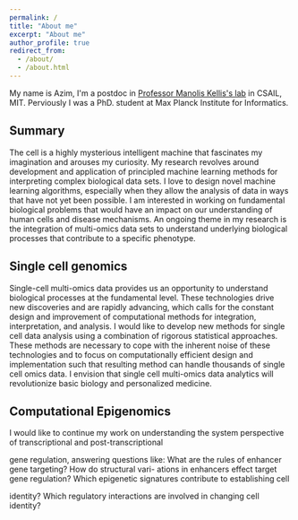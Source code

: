 ```yaml
---
permalink: /
title: "About me"
excerpt: "About me"
author_profile: true
redirect_from: 
  - /about/
  - /about.html
---
```


My name is Azim, I'm a postdoc in [Professor Manolis Kellis's lab](http://compbio.mit.edu/compbio.html) in CSAIL, MIT. Perviously I was a PhD. student at Max Planck Institute for Informatics.

## Summary

The cell is a highly mysterious intelligent machine that fascinates my imagination and arouses my curiosity. My
research revolves around development and application of principled machine learning methods for interpreting
complex biological data sets. I love to design novel machine learning algorithms, especially when they allow the
analysis of data in ways that have not yet been possible. I am interested in working on fundamental biological
problems that would have an impact on our understanding of human cells and disease mechanisms. An ongoing theme in my research is the integration of multi-omics data sets to understand underlying biological processes that contribute to a specific phenotype.

## Single cell genomics

Single-cell multi-omics data provides us an opportunity to understand biological processes at the fundamental
level. These technologies drive new discoveries and are rapidly advancing, which calls for the constant design
and improvement of computational methods for integration, interpretation, and analysis. I would like to
develop new methods for single cell data analysis using a combination of rigorous statistical approaches. These
methods are necessary to cope with the inherent noise of these technologies and to focus on computationally
efficient design and implementation such that resulting method can handle thousands of single cell omics data. I
envision that single cell multi-omics data analytics will revolutionize basic biology and personalized medicine.

## Computational Epigenomics

I would like to continue my work on understanding the system perspective of transcriptional and post-transcriptional

gene regulation, answering questions like: What are the rules of enhancer gene targeting? How do structural vari-
ations in enhancers effect target gene regulation? Which epigenetic signatures contribute to establishing cell

identity? Which regulatory interactions are involved in changing cell identity?